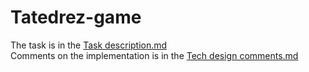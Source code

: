 # Tatedrez-game

The task is in the [Task description.md](Docs/Task_description.md)  
Comments on the implementation is in the [Tech design comments.md](Docs/Tech_design_comments.md)